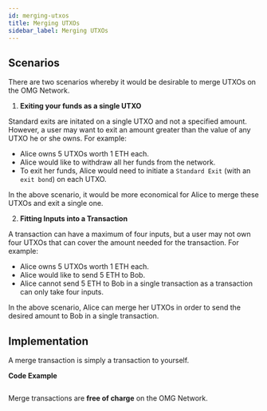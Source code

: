```yaml
---
id: merging-utxos
title: Merging UTXOs
sidebar_label: Merging UTXOs
---
```


## Scenarios

There are two scenarios whereby it would be desirable to merge UTXOs on the OMG Network. 

1. **Exiting your funds as a single UTXO**

Standard exits are initated on a single UTXO and not a specified amount. However, a user may want to exit an amount greater than the value of any UTXO he or she owns. For example: 

- Alice owns 5 UTXOs worth 1 ETH each. 
- Alice would like to withdraw all her funds from the network. 
- To exit her funds, Alice would need to initiate a `Standard Exit` (with an `exit bond`) on each UTXO.

In the above scenario, it would be more economical for Alice to merge these UTXOs and exit a single one.

2. **Fitting Inputs into a Transaction**

A transaction can have a maximum of four inputs, but a user may not own four UTXOs that can cover the amount needed for the transaction. For example: 

- Alice owns 5 UTXOs worth 1 ETH each. 
- Alice would like to send 5 ETH to Bob. 
- Alice cannot send 5 ETH to Bob in a single transaction as a transaction can only take four inputs. 

In the above scenario, Alice can merge her UTXOs in order to send the desired amount to Bob in a single transaction.

## Implementation

A merge transaction is simply a transaction to yourself.

**Code Example**

```
```

Merge transactions are **free of charge** on the OMG Network.

